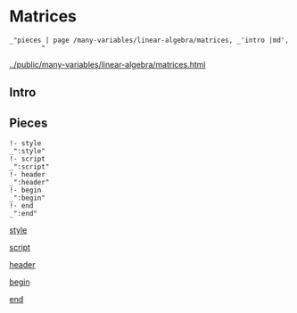 # Matrices

    _"pieces | page /many-variables/linear-algebra/matrices, _'intro |md',
            "

[../public/many-variables/linear-algebra/matrices.html](# "save:")


## Intro

## Pieces

    !- style
    _":style"
    !- script
    _":script"
    !- header
    _":header"
    !- begin
    _":begin"
    !- end
    _":end"

[style]() 

[script]()

[header]()

[begin]()

[end]()

